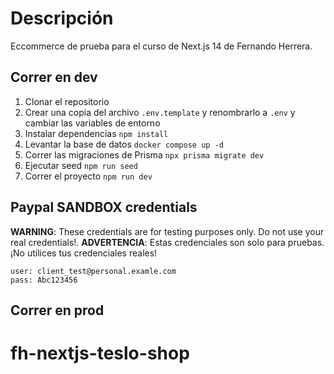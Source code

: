 # Descripción

Eccommerce de prueba para el curso de Next.js 14 de Fernando Herrera.

## Correr en dev

1. Clonar el repositorio
2. Crear una copia del archivo `.env.template` y renombrarlo a `.env` y cambiar las variables de entorno
3. Instalar dependencias `npm install`
4. Levantar la base de datos `docker compose up -d`
5. Correr las migraciones de Prisma `npx prisma migrate dev`
6. Ejecutar seed `npm run seed`
7. Correr el proyecto `npm run dev`

## Paypal SANDBOX credentials

**WARNING**: These credentials are for testing purposes only. Do not use your real credentials!.
**ADVERTENCIA**: Estas credenciales son solo para pruebas. ¡No utilices tus credenciales reales!

```
user: client_test@personal.examle.com
pass: Abc123456
```

## Correr en prod

# fh-nextjs-teslo-shop
